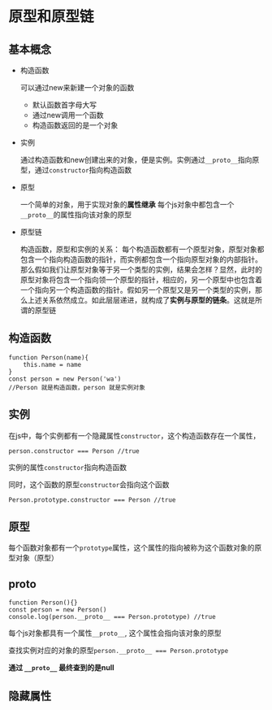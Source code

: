 # 原型和原型链

## 基本概念

- 构造函数

  可以通过new来新建一个对象的函数

  - 默认函数首字母大写
  - 通过new调用一个函数
  - 构造函数返回的是一个对象

- 实例

  通过构造函数和new创建出来的对象，便是实例。实例通过`__proto__`指向原型，通过`constructor`指向构造函数

- 原型

  一个简单的对象，用于实现对象的**属性继承** 每个js对象中都包含一个`__proto__`的属性指向该对象的原型

- 原型链

  构造函数，原型和实例的关系： 每个构造函数都有一个原型对象，原型对象都包含一个指向构造函数的指针，而实例都包含一个指向原型对象的内部指针。那么假如我们让原型对象等于另一个类型的实例，结果会怎样？显然，此时的原型对象将包含一个指向领一个原型的指针，相应的，另一个原型中也包含着一个指向另一个构造函数的指针。假如另一个原型又是另一个类型的实例，那么上述关系依然成立。如此层层递进，就构成了**实例与原型的链条**。这就是所谓的原型链

## 构造函数

````
function Person(name){
	this.name = name
}
const person = new Person('wa')
//Person 就是构造函数，person 就是实例对象
````



## 实例

在js中，每个实例都有一个隐藏属性`constructor`，这个构造函数存在一个属性，

````
person.constructor === Person //true
````

实例的属性`constructor`指向构造函数

同时，这个函数的原型`constructor`会指向这个函数

````
Person.prototype.constructor === Person //true
````

## 原型

每个函数对象都有一个`prototype`属性，这个属性的指向被称为这个函数对象的原型对象（原型）

## proto

````
function Person(){}
const person = new Person()
console.log(person.__proto__ === Person.prototype) //true
````

每个js对象都具有一个属性`__proto__`, 这个属性会指向该对象的原型

查找实例对应的对象的原型`person.__proto__ === Person.prototype`

**通过 `__proto__` 最终查到的是null**

## 隐藏属性

